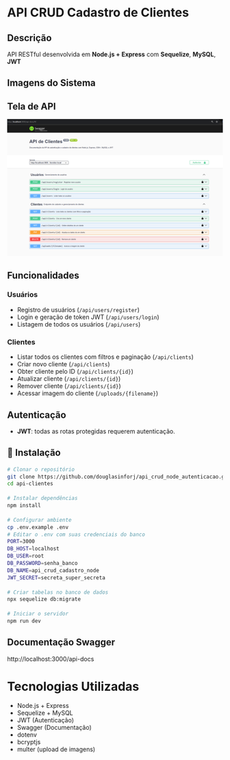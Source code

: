 # API CRUD Cadastro de Clientes

## Descrição

API RESTful desenvolvida em **Node.js + Express** com **Sequelize**, **MySQL**, **JWT**

## Imagens do Sistema 

## Tela de API
![Tela DOC API](assets/api.png)


## Funcionalidades

### Usuários
- Registro de usuários (`/api/users/register`)
- Login e geração de token JWT (`/api/users/login`)
- Listagem de todos os usuários (`/api/users`)

### Clientes
- Listar todos os clientes com filtros e paginação (`/api/clients`)
- Criar novo cliente (`/api/clients`)
- Obter cliente pelo ID (`/api/clients/{id}`)
- Atualizar cliente (`/api/clients/{id}`)
- Remover cliente (`/api/clients/{id}`)
- Acessar imagem do cliente (`/uploads/{filename}`)

## Autenticação

- **JWT**: todas as rotas protegidas requerem autenticação.





## 🚀 Instalação

```bash
# Clonar o repositório
git clone https://github.com/douglasinforj/api_crud_node_autenticacao.git  api-clientes
cd api-clientes

# Instalar dependências
npm install

# Configurar ambiente
cp .env.example .env
# Editar o .env com suas credenciais do banco
PORT=3000
DB_HOST=localhost
DB_USER=root
DB_PASSWORD=senha_banco
DB_NAME=api_crud_cadastro_node
JWT_SECRET=secreta_super_secreta

# Criar tabelas no banco de dados
npx sequelize db:migrate

# Iniciar o servidor
npm run dev

```

## Documentação Swagger

http://localhost:3000/api-docs

# Tecnologias Utilizadas

- Node.js + Express
- Sequelize + MySQL
- JWT (Autenticação)
- Swagger (Documentação)
- dotenv
- bcryptjs
- multer (upload de imagens)